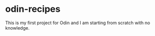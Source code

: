 # odin-recipes
This is my first project for Odin and I am starting from scratch with no knowledge. 

